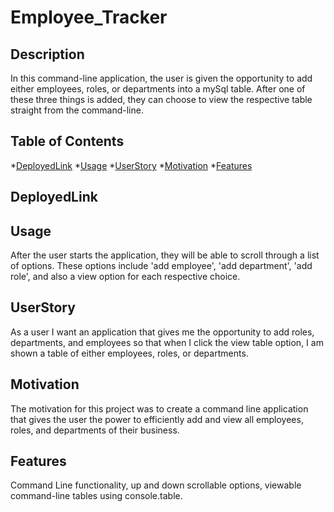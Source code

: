 # Employee_Tracker

## Description

In this command-line application, the user is given the opportunity to add either employees, roles, or departments into a mySql table. After one of these three things is added, they can choose to view the respective table straight from the command-line.


## Table of Contents
*[DeployedLink](#DeployedLink)
*[Usage](#Usage)
*[UserStory](#UserStory)
*[Motivation](#Motivation)
*[Features](#Features)

## DeployedLink



## Usage
 
After the user starts the application, they will be able to scroll through a list of options. These options include 'add employee', 'add department', 'add role', and also a view option for each respective choice.

## UserStory

As a user I want an application that gives me the opportunity to add roles, departments, and employees so that when I click the view table option, I am shown a table of either employees, roles, or departments.

## Motivation

The motivation for this project was to create a command line application that gives the user the power to efficiently add and view all employees, roles, and departments of their business. 

## Features

Command Line functionality, up and down scrollable options, viewable command-line tables using console.table.
